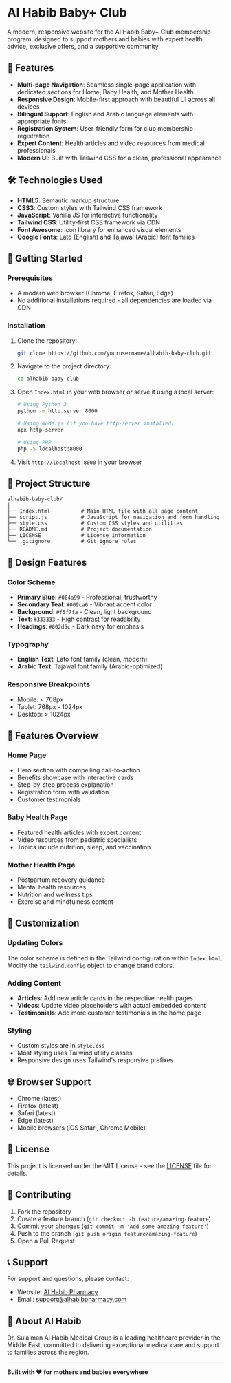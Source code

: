 # Al Habib Baby+ Club

A modern, responsive website for the Al Habib Baby+ Club membership program, designed to support mothers and babies with expert health advice, exclusive offers, and a supportive community.

## 🌟 Features

- **Multi-page Navigation**: Seamless single-page application with dedicated sections for Home, Baby Health, and Mother Health
- **Responsive Design**: Mobile-first approach with beautiful UI across all devices
- **Bilingual Support**: English and Arabic language elements with appropriate fonts
- **Registration System**: User-friendly form for club membership registration
- **Expert Content**: Health articles and video resources from medical professionals
- **Modern UI**: Built with Tailwind CSS for a clean, professional appearance

## 🛠️ Technologies Used

- **HTML5**: Semantic markup structure
- **CSS3**: Custom styles with Tailwind CSS framework
- **JavaScript**: Vanilla JS for interactive functionality
- **Tailwind CSS**: Utility-first CSS framework via CDN
- **Font Awesome**: Icon library for enhanced visual elements
- **Google Fonts**: Lato (English) and Tajawal (Arabic) font families

## 🚀 Getting Started

### Prerequisites

- A modern web browser (Chrome, Firefox, Safari, Edge)
- No additional installations required - all dependencies are loaded via CDN

### Installation

1. Clone the repository:
   ```bash
   git clone https://github.com/yourusername/alhabib-baby-club.git
   ```

2. Navigate to the project directory:
   ```bash
   cd alhabib-baby-club
   ```

3. Open `Index.html` in your web browser or serve it using a local server:
   ```bash
   # Using Python 3
   python -m http.server 8000
   
   # Using Node.js (if you have http-server installed)
   npx http-server
   
   # Using PHP
   php -S localhost:8000
   ```

4. Visit `http://localhost:8000` in your browser

## 📁 Project Structure

```
alhabib-baby-club/
│
├── Index.html          # Main HTML file with all page content
├── script.js           # JavaScript for navigation and form handling
├── style.css           # Custom CSS styles and utilities
├── README.md           # Project documentation
├── LICENSE             # License information
└── .gitignore          # Git ignore rules
```

## 🎨 Design Features

### Color Scheme
- **Primary Blue**: `#004a99` - Professional, trustworthy
- **Secondary Teal**: `#009ca6` - Vibrant accent color
- **Background**: `#f5f7fa` - Clean, light background
- **Text**: `#333333` - High contrast for readability
- **Headings**: `#002d5c` - Dark navy for emphasis

### Typography
- **English Text**: Lato font family (clean, modern)
- **Arabic Text**: Tajawal font family (Arabic-optimized)

### Responsive Breakpoints
- Mobile: < 768px
- Tablet: 768px - 1024px
- Desktop: > 1024px

## 📱 Features Overview

### Home Page
- Hero section with compelling call-to-action
- Benefits showcase with interactive cards
- Step-by-step process explanation
- Registration form with validation
- Customer testimonials

### Baby Health Page
- Featured health articles with expert content
- Video resources from pediatric specialists
- Topics include nutrition, sleep, and vaccination

### Mother Health Page
- Postpartum recovery guidance
- Mental health resources
- Nutrition and wellness tips
- Exercise and mindfulness content

## 🔧 Customization

### Updating Colors
The color scheme is defined in the Tailwind configuration within `Index.html`. Modify the `tailwind.config` object to change brand colors.

### Adding Content
- **Articles**: Add new article cards in the respective health pages
- **Videos**: Update video placeholders with actual embedded content
- **Testimonials**: Add more customer testimonials in the home page

### Styling
- Custom styles are in `style.css`
- Most styling uses Tailwind utility classes
- Responsive design uses Tailwind's responsive prefixes

## 🌐 Browser Support

- Chrome (latest)
- Firefox (latest)
- Safari (latest)
- Edge (latest)
- Mobile browsers (iOS Safari, Chrome Mobile)

## 📄 License

This project is licensed under the MIT License - see the [LICENSE](LICENSE) file for details.

## 🤝 Contributing

1. Fork the repository
2. Create a feature branch (`git checkout -b feature/amazing-feature`)
3. Commit your changes (`git commit -m 'Add some amazing feature'`)
4. Push to the branch (`git push origin feature/amazing-feature`)
5. Open a Pull Request

## 📞 Support

For support and questions, please contact:
- Website: [Al Habib Pharmacy](https://www.alhabibpharmacy.com)
- Email: support@alhabibpharmacy.com

## 🏥 About Al Habib

Dr. Sulaiman Al Habib Medical Group is a leading healthcare provider in the Middle East, committed to delivering exceptional medical care and support to families across the region.

---

**Built with ❤️ for mothers and babies everywhere**
